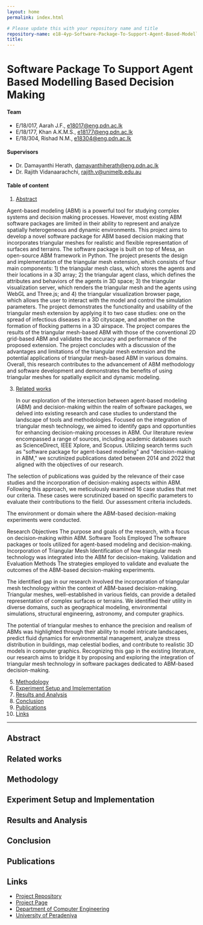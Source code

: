 ```yaml
---
layout: home
permalink: index.html

# Please update this with your repository name and title
repository-name: e18-4yp-Software-Package-To-Support-Agent-Based-Modelling-Based-Decision-Making
title:
---
```


[comment]: # "This is the standard layout for the project, but you can clean this and use your own template"

# Software Package To Support Agent Based Modelling Based Decision Making

#### Team

-  E/18/017, Aarah J.F., [e18017@eng.pdn.ac.lk](mailto:e18017@eng.pdn.ac.lk)
-  E/18/177, Khan A.K.M.S., [e18177@eng.pdn.ac.lk](mailto:e18177@eng.pdn.ac.lk)
-  E/18/304, Rishad N.M., [e18304@eng.pdn.ac.lk](mailto:e18304@eng.pdn.ac.lk)

#### Supervisors

- Dr. Damayanthi Herath, [damayanthiherath@eng.pdn.ac.lk](mailto:damayanthiherath@eng.pdn.ac.lk)
- Dr. Rajith Vidanaarachchi, [rajith.v@unimelb.edu.au](mailto:rajith.v@unimelb.edu.au)

#### Table of content

1. [Abstract](#abstract)

Agent-based modeling (ABM) is a powerful tool for studying complex systems and decision making processes. However, most existing ABM software packages are limited in their ability to represent and analyze spatially heterogeneous and dynamic environments. This project aims to develop a novel software package for ABM based decision making that incorporates triangular meshes for realistic and flexible representation of surfaces and terrains. The software package is built on top of Mesa, an open-source ABM framework in Python. The project presents the design and implementation of the triangular mesh extension, which consists of four main components: 1) the triangular mesh class, which stores the agents and their locations in a 3D array; 2) the triangular agent class, which defines the attributes and behaviors of the agents in 3D space; 3) the triangular visualization server, which renders the triangular mesh and the agents using WebGL and Three.js; and 4) the triangular visualization browser page, which allows the user to interact with the model and control the simulation parameters. The project demonstrates the functionality and usability of the triangular mesh extension by applying it to two case studies: one on the spread of infectious diseases in a 3D cityscape, and another on the formation of flocking patterns in a 3D airspace. The project compares the results of the triangular mesh-based ABM with those of the conventional 2D grid-based ABM and validates the accuracy and performance of the proposed extension. The project concludes with a discussion of the advantages and limitations of the triangular mesh extension and the potential applications of triangular mesh-based ABM in various domains. Overall, this research contributes to the advancement of ABM methodology and software development and demonstrates the benefits of using triangular meshes for spatially explicit and dynamic modeling.

3. [Related works](#related-works)

   In our exploration of the intersection between agent-based modeling (ABM) and decision-making within the realm of software packages, we delved into existing research and case studies to understand the landscape of tools and methodologies. Focused on the integration of triangular mesh technology, we aimed to identify gaps and opportunities for enhancing decision-making processes in ABM. Our literature review encompassed a range of sources, including academic databases such as ScienceDirect, IEEE Xplore, and Scopus. Utilizing search terms such as "software package for agent-based modeling" and "decision-making in ABM," we scrutinized publications dated between 2014 and 2022 that aligned with the objectives of our research.

The selection of publications was guided by the relevance of their case studies and the incorporation of decision-making aspects within ABM. Following this approach, we meticulously examined 16 case studies that met our criteria. These cases were scrutinized based on specific parameters to evaluate their contributions to the field. Our assessment criteria includeds.

The environment or domain where the ABM-based decision-making experiments were conducted.

Research Objectives
The purpose and goals of the research, with a focus on decision-making within ABM.
Software Tools Employed
The software packages or tools utilized for agent-based modeling and decision-making.
Incorporation of Triangular Mesh
Identification of how triangular mesh technology was integrated into the ABM for decision-making.
Validation and Evaluation Methods
The strategies employed to validate and evaluate the outcomes of the ABM-based decision-making experiments.

The identified gap in our research involved the incorporation of triangular mesh technology within the context of ABM-based decision-making. Triangular meshes, well-established in various fields, can provide a detailed representation of complex surfaces or terrains. We identified their utility in diverse domains, such as geographical modeling, environmental simulations, structural engineering, astronomy, and computer graphics.

The potential of triangular meshes to enhance the precision and realism of ABMs was highlighted through their ability to model intricate landscapes, predict fluid dynamics for environmental management, analyze stress distribution in buildings, map celestial bodies, and contribute to realistic 3D models in computer graphics. Recognizing this gap in the existing literature, our research aims to bridge it by proposing and exploring the integration of triangular mesh technology in software packages dedicated to ABM-based decision-making.

5. [Methodology](#methodology)
6. [Experiment Setup and Implementation](#experiment-setup-and-implementation)
7. [Results and Analysis](#results-and-analysis)
8. [Conclusion](#conclusion)
9. [Publications](#publications)
10. [Links](#links)

---

<!-- 
DELETE THIS SAMPLE before publishing to GitHub Pages !!!
This is a sample image, to show how to add images to your page. To learn more options, please refer [this](https://projects.ce.pdn.ac.lk/docs/faq/how-to-add-an-image/)
![Sample Image](./images/sample.png) 
-->


## Abstract

## Related works

## Methodology

## Experiment Setup and Implementation

## Results and Analysis

## Conclusion

## Publications
[//]: # "Note: Uncomment each once you uploaded the files to the repository"

<!-- 1. [Semester 7 report](./) -->
<!-- 2. [Semester 7 slides](./) -->
<!-- 3. [Semester 8 report](./) -->
<!-- 4. [Semester 8 slides](./) -->
<!-- 5. Author 1, Author 2 and Author 3 "Research paper title" (2021). [PDF](./). -->

## Links

[//]: # ( NOTE: EDIT THIS LINKS WITH YOUR REPO DETAILS )

- [Project Repository](https://github.com/cepdnaclk/repository-name)
- [Project Page](https://cepdnaclk.github.io/repository-name)
- [Department of Computer Engineering](http://www.ce.pdn.ac.lk/)
- [University of Peradeniya](https://eng.pdn.ac.lk/)

[//]: # "Please refer this to learn more about Markdown syntax"
[//]: # "https://github.com/adam-p/markdown-here/wiki/Markdown-Cheatsheet"
